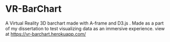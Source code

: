 # VR-BarChart
A Virtual Reality 3D barchart made with A-frame and D3.js .
Made as a part of my dissertation to test visualizing data as an immersive experience.
view at https://vr-barchart.herokuapp.com/
